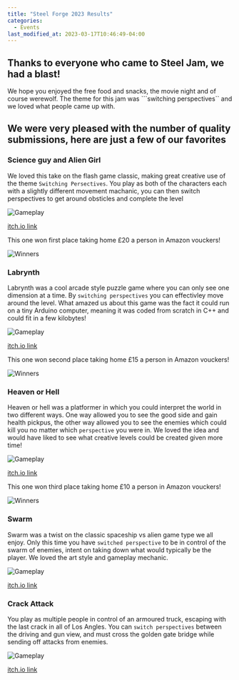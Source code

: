 ```yaml
---
title: "Steel Forge 2023 Results"
categories:
  - Events
last_modified_at: 2023-03-17T10:46:49-04:00
---
```


## Thanks to everyone who came to Steel Jam, we had a blast!
We hope you enjoyed the free food and snacks, the movie night and of course werewolf. The theme for this jam was ```switching perspectives``   and we loved what people came up with.
## We were very pleased with the number of quality submissions, here are just a few of our favorites

### Science guy and Alien Girl
We loved this take on the flash game classic, making great creative use of the theme ```Switching Persectives```. 
You play as both of the characters each with a slightly different movement machanic, you can then switch perspectives to get around obsticles and complete the level

![Gameplay](https://shefgamedevsoc.github.io/assets/images/SJ23/1.jpg)

[itch.io link](https://itch.io/jam/steel-jam-2023/rate/2388242)


This one won first place taking home £20 a person in Amazon vouckers!

![Winners](https://shefgamedevsoc.github.io/assets/images/SJ23/W1.jpg)

### Labrynth
Labrynth was a cool arcade style puzzle game where you can only see one dimension at a time. By ```switching perspectives``` you can effectivley move around the level. What amazed us about this game was the fact it could run on a tiny Arduino computer, meaning it was coded from scratch in C++ and could fit in a few kilobytes!

![Gameplay](https://shefgamedevsoc.github.io/assets/images/SJ23/2.jpg)

[itch.io link](https://itch.io/jam/steel-jam-2023/rate/2388198)

This one won second place taking home £15 a person in Amazon vouckers!

![Winners](https://shefgamedevsoc.github.io/assets/images/SJ23/W2.jpg)

### Heaven or Hell
Heaven or hell was a platformer in which you could interpret the world in two different ways. One way allowed you to see the good side and gain health pickpus, the other way allowed you to see the enemies which could kill you no matter which ```perspective``` you were in. We loved the idea and would have liked to see what creative levels could be created given more time!

![Gameplay](https://shefgamedevsoc.github.io/assets/images/SJ23/3.jpg)

[itch.io link](https://itch.io/jam/steel-jam-2023/rate/2388023)

This one won third place taking home £10 a person in Amazon vouckers!

![Winners](https://shefgamedevsoc.github.io/assets/images/SJ23/W3.jpg)

### Swarm
Swarm was a twist on the classic spaceship vs alien game type we all enjoy. Only this time you have ```switched perspective``` to be in control of the swarm of enemies, intent on taking down what would typically be the player. We loved the art style and gameplay mechanic.

![Gameplay](https://shefgamedevsoc.github.io/assets/images/SJ23/4.jpg)

[itch.io link](https://itch.io/jam/steel-jam-2023/rate/2388082) 

### Crack Attack
You play as multiple people in control of an armoured truck, escaping with the last crack in all of Los Angles. You can ```switch perspectives``` between the driving and gun view, and must cross the golden gate bridge while sending off attacks from enemies.

![Gameplay](https://shefgamedevsoc.github.io/assets/images/SJ23/5.jpg)

[itch.io link](https://itch.io/jam/steel-jam-2023/rate/2388248)